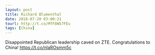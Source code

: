 ```yaml
---
layout: post
title: Richard Blumenthal
date: 2018-07-20 03:00:21
tourl: http://t.co/MfF8W57FEu
tags: [China]
---
```

Disappointed Republican leadership caved on ZTE. Congratulations to China! 
https://t.co/nlaROsmm5c